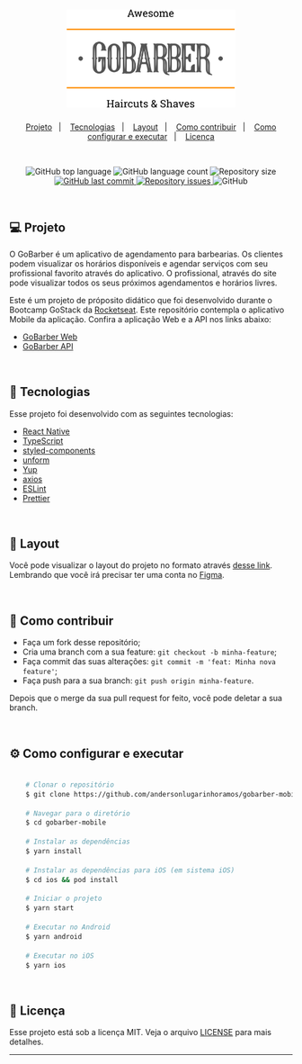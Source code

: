 <h1 align="center">
    <img alt="GoBarber" title="GoBarber" src=".github/logo.svg" width="300px" />
</h1>

<p align="center">
  <a href="#computer-projeto">Projeto</a>&nbsp;&nbsp;&nbsp;|&nbsp;&nbsp;&nbsp;
  <a href="#rocket-tecnologias">Tecnologias</a>&nbsp;&nbsp;&nbsp;|&nbsp;&nbsp;&nbsp;
  <a href="#art-layout">Layout</a>&nbsp;&nbsp;&nbsp;|&nbsp;&nbsp;&nbsp;
  <a href="#thinking-como-contribuir">Como contribuir</a>&nbsp;&nbsp;&nbsp;|&nbsp;&nbsp;&nbsp;
  <a href="#gear-como-configurar-e-executar">Como configurar e executar</a>&nbsp;&nbsp;&nbsp;|&nbsp;&nbsp;&nbsp;
  <a href="#memo-licença">Licença</a>
</p>

<br/>

<p align="center">
  <img alt="GitHub top language" src="https://img.shields.io/github/languages/top/andersonlugarinhoramos/gobarber-mobile?style=flat-square">

  <img alt="GitHub language count" src="https://img.shields.io/github/languages/count/andersonlugarinhoramos/gobarber-mobile?style=flat-square">

  <img alt="Repository size" src="https://img.shields.io/github/repo-size/andersonlugarinhoramos/gobarber-mobile?style=flat-square">

  <a href="https://github.com/andersonlugarinhoramos/gobarber-mobile/commits/main">
    <img alt="GitHub last commit" src="https://img.shields.io/github/last-commit/andersonlugarinhoramos/gobarber-mobile?style=flat-square">
  </a>

  <a href="https://github.com/andersonlugarinhoramos/gobarber-mobile/issues">
    <img alt="Repository issues" src="https://img.shields.io/github/issues/andersonlugarinhoramos/gobarber-mobile?style=flat-square">
  </a>

  <img alt="GitHub" src="https://img.shields.io/github/license/andersonlugarinhoramos/gobarber-mobile?style=flat-square">
</p>

<br/>

## :computer: Projeto
O GoBarber é um aplicativo de agendamento para barbearias.
Os clientes podem visualizar os horários disponíveis e agendar serviços com seu profissional favorito através do aplicativo.
O profissional, através do site pode visualizar todos os seus próximos agendamentos e horários livres.

Este é um projeto de próposito didático que foi desenvolvido durante o Bootcamp GoStack da [Rocketseat](https://rocketseat.com.br/). Este repositório contempla o aplicativo Mobile da aplicação. Confira a aplicação Web e a API nos links abaixo:
- [GoBarber Web](https://github.com/andersonlugarinhoramos/gobarber-web/)
- [GoBarber API](https://github.com/andersonlugarinhoramos/gobarber-api/)


<br/>

## :rocket: Tecnologias
Esse projeto foi desenvolvido com as seguintes tecnologias:

- [React Native](https://github.com/facebook/react-native)
- [TypeScript](https://github.com/microsoft/TypeScript)
- [styled-components](https://github.com/styled-components/styled-components)
- [unform](https://github.com/Rocketseat/unform)
- [Yup](https://github.com/jquense/yup)
- [axios](https://github.com/axios/axios)
- [ESLint](https://github.com/eslint/eslint)
- [Prettier](https://github.com/prettier/prettier)

<br/>

## :art: Layout

Você pode visualizar o layout do projeto no formato através [desse link](https://www.figma.com/file/BXCihtXXh9p37lGsENV614/GoBarber?node-id=0%3A1). Lembrando que você irá precisar ter uma conta no [Figma](http://figma.com/).

<br />

## :thinking: Como contribuir

- Faça um fork desse repositório;
- Cria uma branch com a sua feature: `git checkout -b minha-feature`;
- Faça commit das suas alterações: `git commit -m 'feat: Minha nova feature'`;
- Faça push para a sua branch: `git push origin minha-feature`.

Depois que o merge da sua pull request for feito, você pode deletar a sua branch.

<br/>

## :gear: Como configurar e executar

```bash

    # Clonar o repositório
    $ git clone https://github.com/andersonlugarinhoramos/gobarber-mobile.git

    # Navegar para o diretório
    $ cd gobarber-mobile

    # Instalar as dependências
    $ yarn install

    # Instalar as dependências para iOS (em sistema iOS)
    $ cd ios && pod install

    # Iniciar o projeto
    $ yarn start

    # Executar no Android
    $ yarn android

    # Executar no iOS
    $ yarn ios

```

<br/>

## :memo: Licença
Esse projeto está sob a licença MIT. Veja o arquivo [LICENSE](LICENSE.md) para mais detalhes.

---
